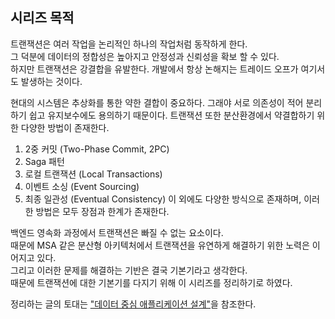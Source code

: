 ## 시리즈 목적
트랜잭션은 여러 작업을 논리적인 하나의 작업처럼 동작하게 한다.  
그 덕분에 데이터의 정합성은 높아지고 안정성과 신뢰성을 확보 할 수 있다.  
하지만 트랜잭션은 강결합을 유발한다. 개발에서 항상 논해지는 트레이드 오프가 여기서도 발생하는 것이다.

현대의 시스템은 추상화를 통한 약한 결합이 중요하다. 그래야 서로 의존성이 적어 분리하기 쉽고 유지보수에도 용의하기 때문이다.
트랜잭션 또한 분산환경에서 약결합하기 위한 다양한 방법이 존재한다.
1. 2중 커밋 (Two-Phase Commit, 2PC)
2. Saga 패턴
3. 로컬 트랜잭션 (Local Transactions)
4. 이벤트 소싱 (Event Sourcing)
5. 최종 일관성 (Eventual Consistency)
이 외에도 다양한 방식으로 존재하며, 이러한 방법은 모두 장점과 한계가 존재한다.

백엔드 영속화 과정에서 트랜잭션은 빠질 수 없는 요소이다.  
때문에 MSA 같은 분산형 아키텍처에서 트랜잭션을 유연하게 해결하기 위한 노력은 이어지고 있다.  
그리고 이러한 문제를 해결하는 기반은 결국 기본기라고 생각한다.  
때문에 트랜잭션에 대한 기본기를 다지기 위해 이 시리즈를 정리하기로 하였다.  

정리하는 글의 토대는 ["데이터 중심 애플리케이션 설계"](https://image.yes24.com/goods/59566585/XL)을 참조한다.
